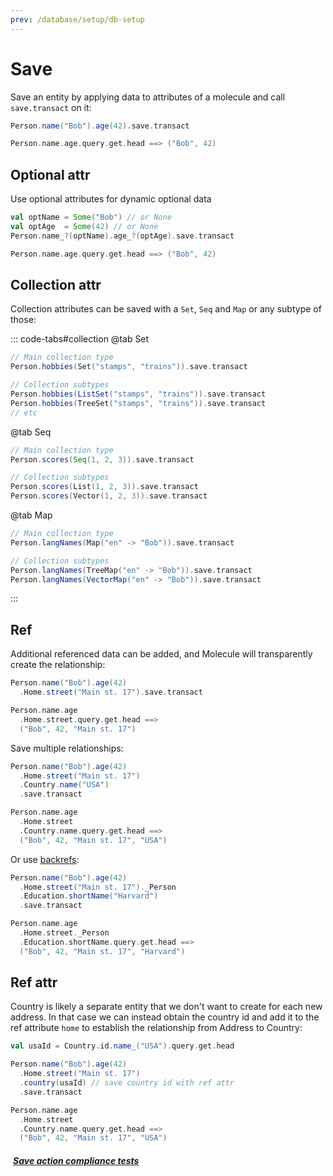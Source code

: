 ```yaml
---
prev: /database/setup/db-setup
---
```


# Save

Save an entity by applying data to attributes of a molecule and call `save.transact` on it:

```scala
Person.name("Bob").age(42).save.transact

Person.name.age.query.get.head ==> ("Bob", 42)
```

## Optional attr

Use optional attributes for dynamic optional data

```scala
val optName = Some("Bob") // or None
val optAge  = Some(42) // or None
Person.name_?(optName).age_?(optAge).save.transact

Person.name.age.query.get.head ==> ("Bob", 42)
```



## Collection attr

Collection attributes can be saved with a `Set`, `Seq` and `Map` or any subtype of those:

::: code-tabs#collection
@tab Set
```scala
// Main collection type
Person.hobbies(Set("stamps", "trains")).save.transact

// Collection subtypes
Person.hobbies(ListSet("stamps", "trains")).save.transact
Person.hobbies(TreeSet("stamps", "trains")).save.transact
// etc
```

@tab Seq
```scala
// Main collection type
Person.scores(Seq(1, 2, 3)).save.transact

// Collection subtypes
Person.scores(List(1, 2, 3)).save.transact
Person.scores(Vector(1, 2, 3)).save.transact
```

@tab Map
```scala
// Main collection type
Person.langNames(Map("en" -> "Bob")).save.transact

// Collection subtypes
Person.langNames(TreeMap("en" -> "Bob")).save.transact
Person.langNames(VectorMap("en" -> "Bob")).save.transact
```
:::


## Ref

Additional referenced data can be added, and Molecule will transparently create the relationship:

```scala
Person.name("Bob").age(42)
  .Home.street("Main st. 17").save.transact

Person.name.age
  .Home.street.query.get.head ==> 
  ("Bob", 42, "Main st. 17")
```

Save multiple relationships:

```scala
Person.name("Bob").age(42)
  .Home.street("Main st. 17")
  .Country.name("USA")
  .save.transact

Person.name.age
  .Home.street
  .Country.name.query.get.head ==>
  ("Bob", 42, "Main st. 17", "USA")
```

Or use [backrefs](/database/query/relationships#backref):

```scala
Person.name("Bob").age(42)
  .Home.street("Main st. 17")._Person
  .Education.shortName("Harvard")
  .save.transact

Person.name.age
  .Home.street._Person
  .Education.shortName.query.get.head ==>
  ("Bob", 42, "Main st. 17", "Harvard")
```


## Ref attr
Country is likely a separate entity that we don't want to create for each new address. In that case we can instead obtain the country id and add it to the ref attribute `home` to establish the relationship from Address to Country:

```scala
val usaId = Country.id.name_("USA").query.get.head

Person.name("Bob").age(42)
  .Home.street("Main st. 17")
  .country(usaId) // save country id with ref attr
  .save.transact

Person.name.age
  .Home.street
  .Country.name.query.get.head ==>
  ("Bob", 42, "Main st. 17", "USA")
```


##### [<i class="fas fa-handshake" style="margin-right: 4px;"></i> Save action compliance tests](https://github.com/scalamolecule/molecule/tree/main/db/compliance/shared/src/test/scala/molecule/db/compliance/test/action/save)